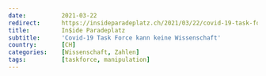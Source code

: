 ```yaml
---
date:          2021-03-22
redirect:      https://insideparadeplatz.ch/2021/03/22/covid-19-task-force-kann-keine-wissenschaft/
title:         In$ide Paradeplatz
subtitle:      'Covid-19 Task Force kann keine Wissenschaft'
country:       [CH]
categories:    [Wissenschaft, Zahlen]
tags:          [taskforce, manipulation]
---
```

